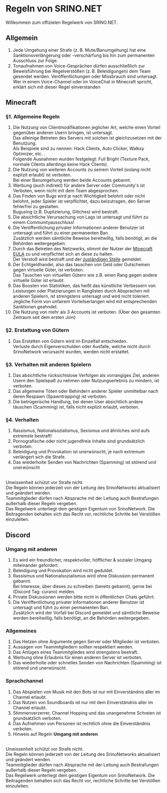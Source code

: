 # Regeln von SRINO.NET

Willkommen zum offizielen Regelwerk von SRINO.NET.<br>

## Allgemein
1. Jede Umgehung einer Strafe (z. B. Mute/Banumgehung) hat eine Sanktionsverlängerung oder -verschärfung bis hin zum permanenten Ausschluss zur Folge.
2. Tonaufnahmen von Voice-Gesprächen dürfen ausschließlich zur Beweisführung bei Regelverstößen (z. B. Beleidigungen) dem Team gesendet werden. Veröffentlichungen oder Missbrauch sind untersagt. Wer in einem Voice-Channel oder im VoiceChat in Minecraft spricht, erklärt sich mit dieser Regel einverstanden

## Minecraft

### §1. Allgemeine Regeln

1. Die Nutzung von Clientmodifikationen jeglicher Art, welche einen Vorteil gegenüber anderen Usern bringen, ist untersagt.<br>
   Das alleinige Betreten des Servers mit solchen ist gleichzusetzen mit der Benutzung.<br>
   Als Beispiele sind zu nennen: Hack Clients, Auto Clicker, Walksy Optimizer, etc. .<br>
   Folgende Ausnahmen wurden festgelegt: Full Bright (Texture Pack, normale Clients allerdings keine Hack Clients).
2. Die Nutzung von weiteren Accounts zu seinem Vorteil (solang nicht explizit erlaubt) ist verboten.<br>
   Bei einer Banumgehung werden beide Accounts gebannt.
3. Werbung (auch indirekt) für andere Server oder Community's ist Verboten, wenn nicht mit dem Team abgesprochen.
4. Das Finden von Bugs wird je nach Wichtigkeit belohnt oder nicht belohnt, jeder Spieler ist verpflichtet, dazu beizutragen, den Server fehlerfrei zu gestalten.<br>
   Bugusing (z.B. Duplizierung, Glitches) wird bestraft.
5. Die absichtliche Verursachung von Lags ist untersagt und führt zu einem Communityausschluss!
6. Die Veröffentlichung privater Informationen anderer Benutzer ist untersagt und führt zu einer permanenten Ban.<br>
   Zusätzlich werden sämtliche Beweise bereitwillig, falls benötigt, an die Behörden weitergegeben.
7. Durch das Betreten des Netzwerks, stimmt der Nutzer der [Minecraft EULA](https://www.minecraft.net/de-de/eula) zu und verpflichtet sich an diese zu halten.<br>
   Der Verstoß wird bestraft und der [zuständigen Stelle](https://www.minecraft.net) gemeldet.
8. Der Echtgeldhandel, also das tauschen von Geld oder Gutscheinen gegen virtuelle Güter, ist verboten.<br>
   Das Tauschen von virtuellen Gütern wie z.B. einen Rang gegen andere virtuelle Güter ist erlaubt.
9. Das Boosten von Statistiken, das heißt das künstliche Verbessern von Leistungen oder Platzierungen in Ranglisten durch Absprachen mit anderen Spielern, ist strengstens untersagt und wird nicht toleriert.<br>
   Jegliche Form von unfairem Vorteilserlangen wird mit entsprechenden Sanktionen geahndet.
10. Die Nutzung von mehr als 3 Accounts ist verboten. (Über den gesamten Zeitraum seit dem ersten Join)

### §2. Erstattung von Gütern

1. Das Erstatten von Gütern wird im Einzelfall entschieden.<br>
   Verluste durch Eigenverschulden oder Ausfalle, welche nicht durch SrinoNetwork verursacht wurden, werden nicht erstattet.

### §3. Verhalten mit anderen Spielern

1. Das absichtliche rücksichtslose Verfolgen als vorrangiges Ziel, anderen Usern den Spielspaß zu nehmen oder Nutzungserlebnis zu mindern, ist verboten.
2. Das allgemeine Töten oder Behindern anderer Spieler unmittelbar nach deren Respawn (Spawntrapping) ist verboten.
3. Die betrügerische Handlung, bei denen User absichtlich andere täuschen (Scamming) ist, falls nicht explizit erlaubt, verboten.

### §4. Verhalten

1. Rassismus, Nationalsozialismus, Sexismus und ähnliches wird aufs extremste bestraft!
2. Pornografische oder nicht jugendfreie Inhalte sind grundsätzlich verboten.
3. Beleidigung und Provokation ist unerwünscht, je nach extremum verlängert sich die Strafe.
4. Das wiederholte Senden von Nachrichten (Spamming) ist störend und unerwünscht

<br>
Unwissenheit schützt vor Strafe nicht.<br>
Die Regeln können jederzeit von der Leitung des SrinoNetworks aktualisiert und geändert werden.<br>
Teammitglieder dürfen nach Absprache mit der Leitung auch Bestrafungen außerhalb dieser Regeln vergeben.<br>
Das Regelwerk unterliegt dem geistigen Eigentum von SrinoNetwork. Die Beitragenden behalten sich das Recht vor, rechtliche Schritte bei Verstößen einzuleiten.

## Discord

### Umgang mit anderen

1. Es wird ein freundlicher, respektvoller, höfflicher & sozialer Umgang miteinander gefordert.
2. Beleidigung und Provokation wird nicht geduldet.
3. Rassismus und Nationalsozialismus wird ohne Diskussion permanent gebannt.<br>
   Bei Interesse, über dieses zu schreiben (bereits gebannt), gerne bei (Discord Tag: curano) melden.
4. Private Diskussionen werden bitte nicht in öffentlichen Chats geführt.
5. Die Veröffentlichung privater Informationen anderer Benutzer ist untersagt und führt zu einer permanenten Ban.<br>
   Zusätzlich wird der Vorfall bei Discord gemeldet und sämtliche Beweise werden bereitwillig, falls benötigt, an die Behörden weitergegeben.

### Allgemeines

1. Das Hetzen ohne Argumente gegen Server oder Mitglieder ist verboten.
2. Aussagen von Teammitgliedern sollten respektiert werden.
3. Das Anlügen eines Teammitgliedes wird strengstens bestraft.
4. Werbung ohne Erlaubnis für einen anderen Server ist verboten.
5. Das wiederholte oder schnelles Senden von Nachrichten (Spamming) ist störend und unerwünscht.

### Sprachchannel

1. Das Abspielen von Musik mit den Bots ist nur mit Einverständnis aller im Channel erlaubt.
2. Das Nutzen von Soundboards ist nur mit dem Einverständnis aller im Channel erlaubt.
3. Stimmenverzerrer, Channel Hopping und das unangenehme Schreien ist grundsätzlich verboten.
4. Das Aufnehmen von Personen ist rechtlich ohne die Einverständnis verboten.
5. Hinweis auf Regeln **Umgang mit anderen**

<br>
Unwissenheit schützt vor Strafe nicht.<br>
Die Regeln können jederzeit von der Leitung des SrinoNetworks aktualisiert und geändert werden.<br>
Teammitglieder dürfen nach Absprache mit der Leitung auch Bestrafungen außerhalb dieser Regeln vergeben.<br>
Das Regelwerk unterliegt dem geistigen Eigentum von SrinoNetwork. Die Beitragenden behalten sich das Recht vor, rechtliche Schritte bei Verstößen einzuleiten.
